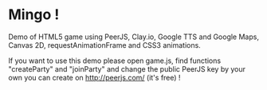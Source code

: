 Mingo !
======

Demo of HTML5 game using PeerJS, Clay.io, Google TTS and Google Maps, Canvas 2D, requestAnimationFrame and CSS3 animations.

If you want to use this demo please open game.js, find functions "createParty" and "joinParty" and change the public PeerJS key by your own you can create on http://peerjs.com/ (it's free) !